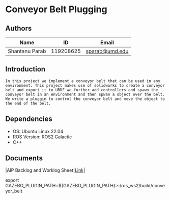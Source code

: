 
# Conveyor Belt Plugging

<!-- ![Build Status](https://github.com/shantanuparabumd/project_legion/actions/workflows/project_legion_git_ci.yml/badge.svg) -->


<!-- ![Project Legion](/images/robotaxi.jpg) -->

## Authors

|Name|ID|Email|
|:---:|:---:|:---:|
|Shantanu Parab|119208625|sparab@umd.edu|



## Introduction

    In this project we implement a conveyor belt that can be used in any environment. This project makes use of solidworks to create a conveyor belt and export it to URDF we further add controllers and spawn the conveyor belt in an environment and then spwan a object over the belt. We write a pluggin to control the conveyor belt and move the object to the end of the belt. 

## Dependencies

- OS: Ubuntu Linux 22.04
- ROS Version: ROS2 Galactic
- C++



## Documents

|AIP Backlog and Worklog Sheet|[Link](https://docs.google.com/spreadsheets/d/1-Oc5Umwckcke2KnCPDlawZ_dHhSJcMz8yR0DFILcYkc/edit#gid=0)|



<!-- # Dependeny Installation and Setup

Installing ROS Controller (Run this in home directory)

`sudo apt install ros-galactic-ros2-control ros-galactic-ros2-controllers ros-galactic-gazebo-ros2-control`

Install xacro module to read xacro files
`pip install xacro`

Launch gazebo using launch file and then run the below 2 commands to start the controllers
# Manually Starting Controllers (Top 2 Only)

`ros2 control load_controller --set-state start joint_state_broadcaster`

`ros2 control load_controller --set-state start velocity_controller`

`ros2 control load_controller --set-state start joint_trajectory_controller`

# Check Topics

`ros2 topic list`

# Publish Velocity

`ros2 topic pub /velocity_controller/commands std_msgs/msg/Float64MultiArray "{data: [1.0,-1.0,1.0,-1.0],layout: {dim:[], data_offset: 1"}}`

`ros2 topic pub /joint_position_controller/commands std_msgs/msg/Float64MultiArray "{data: [0.3,0.3,0.3,0.3],layout: {dim:[], data_offset: 1"}}`

Tried using this command but did not works try new commands

https://www.youtube.com/watch?v=BmLdjLNJHoY -->


export GAZEBO_PLUGIN_PATH=${GAZEBO_PLUGIN_PATH}:~/ros_ws2/build/conveyor_belt
